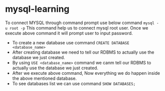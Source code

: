 # mysql-learning

To connect MYSQL through command prompt use below command
`mysql -u root -p` This command help us to connect mysql root user.
Once we execute above command it will prompt user to input password.

- To create a new database use command `CREATE DATABASE <database_name>`
- After creating database we need to tell our RDBMS to actually use the database we just created.
- By using `USE <database_name>` command we canm tell our RDBMS to actually use the database we just created.
- After we execute above command, Now everything we do happen inside the above mentioned database.
- To see databases list we can use command `SHOW DATABASES;`
